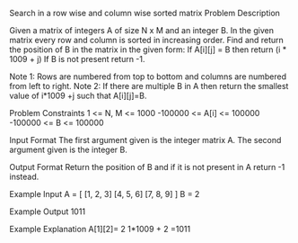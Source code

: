 Search in a row wise and column wise sorted matrix
Problem Description

Given a matrix of integers A of size N x M and an integer B.
In the given matrix every row and column is sorted in increasing order. Find and return the position of B in the matrix in the given form:
If A[i][j] = B then return (i * 1009 + j)
If B is not present return -1.

Note 1: Rows are numbered from top to bottom and columns are numbered from left to right.
Note 2: If there are multiple B in A then return the smallest value of i*1009 +j such that A[i][j]=B.


Problem Constraints
1 <= N, M <= 1000
-100000 <= A[i] <= 100000
-100000 <= B <= 100000


Input Format
The first argument given is the integer matrix A.
The second argument given is the integer B.


Output Format
Return the position of B and if it is not present in A return -1 instead.


Example Input
A = [ [1, 2, 3]
          [4, 5, 6]
          [7, 8, 9] ]
B = 2


Example Output
1011


Example Explanation
A[1][2]= 2
1*1009 + 2 =1011